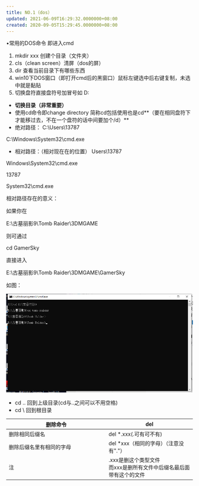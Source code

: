 ```yaml
---
title: NO.1（dos）
updated: 2021-06-09T16:29:32.0000000+08:00
created: 2020-09-05T15:29:45.0000000+08:00
---
```


•常用的DOS命令
即进入cmd
1.  mkdir xxx 创建个目录（文件夹）
2.  cls（clean screen）清屏（dos的屏）
3.  dir 查看当前目录下有哪些东西
4.  win10下DOS窗口（即打开cmd后的黑窗口）鼠标左键选中后右键复制，未选中就是黏贴
5.  切换盘符直接盘符号加冒号如 D:
- **切换目录（非常重要）**
- 使用cd命令即change directory 简称cd包括使用也是cd**（要在相同盘符下才能移过去，不在一个盘符的话中间要加个/d）**
- 绝对路径：
C:\Users\13787

C:\Windows\System32\cmd.exe
- 相对路径：（相对现在在的位置）
Users\13787

Windows\System32\cmd.exe

13787

System32\cmd.exe

相对路径存在的意义：

如果你在

E:\古墓丽影9\Tomb Raider\3DMGAME

则可通过

cd GamerSky

直接进入

E:\古墓丽影9\Tomb Raider\3DMGAME\GamerSky

如图：

![image1](resources/image1-1.png)

- cd .. 回到上级目录(cd与..之间可以不用空格)
- cd \\ 回到根目录

<table>
<colgroup>
<col style="width: 53%" />
<col style="width: 46%" />
</colgroup>
<thead>
<tr class="header">
<th>删除命令</th>
<th>del</th>
</tr>
</thead>
<tbody>
<tr class="odd">
<td>删除相同后缀名</td>
<td>del *.xxx(.可有可不有)</td>
</tr>
<tr class="even">
<td>删除后缀名里有相同的字母</td>
<td>del *xxx（相同的字母）（注意没有"."）</td>
</tr>
<tr class="odd">
<td>注</td>
<td>.xxx是删这个类型文件<br />
而xxx是删所有文件中后缀名最后面带有这个的文件</td>
</tr>
</tbody>
</table>
